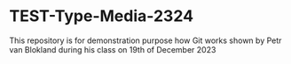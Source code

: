 # TEST-Type-Media-2324
This repository is for demonstration purpose how Git works shown by Petr van Blokland during his class on 19th of December 2023
